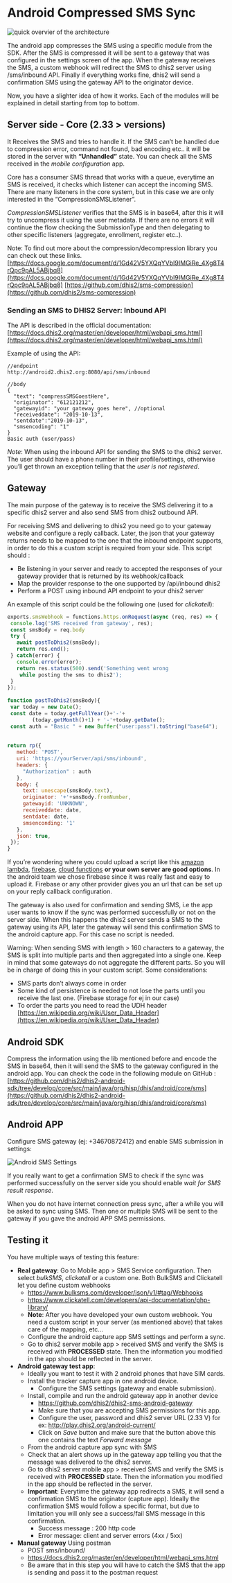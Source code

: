 
# Android Compressed SMS Sync

![quick overvier of the architecture](resources/images/compressed-sms.png)

The android app compresses the SMS using a specific module from the SDK. After the SMS is compressed it will be sent to a gateway that was configured in the settings screen of the app. When the gateway receives the SMS, a custom webhook will redirect the SMS to dhis2 server using /sms/inbound API. Finally if everything works fine, dhis2 will send a confirmation SMS using the gateway API to the originator device.

Now, you have a slighter idea of how it works. Each of the modules will be explained in detail starting from top to bottom. 

## Server side - Core (2.33 > versions)

It Receives the SMS and tries to handle it. If the SMS can’t be handled due to compression error, command not found, bad encoding etc.. it will be stored in the server with **“Unhandled”** state. You can check all the SMS received in the *mobile configuration* app.

Core has a consumer SMS thread that works with a queue, everytime an SMS is received, it checks which listener can accept the incoming SMS. There are many listeners in the core system, but in this case we are only interested in the “CompressionSMSListener”.

*CompressionSMSListener* verifies that the SMS is in base64, after this it will try to uncompress it using the user metadata. If there are no errors it will continue the flow checking the SubmissionType and then delegating to other specific listeners (aggregate, enrollment, register etc..).

Note: To find out more about the compression/decompression library you can check out these links.
[https://docs.google.com/document/d/1Gd42V5YXQqYVbI9IMGiRe_4Xg8T4rQpc9pAL5ABjbq8](https://docs.google.com/document/d/1Gd42V5YXQqYVbI9IMGiRe_4Xg8T4rQpc9pAL5ABjbq8)
[https://github.com/dhis2/sms-compression](https://github.com/dhis2/sms-compression)

### Sending an SMS to DHIS2 Server: Inbound API

The API is described in the official documentation: [https://docs.dhis2.org/master/en/developer/html/webapi_sms.html](https://docs.dhis2.org/master/en/developer/html/webapi_sms.html)

Example of using the API:

```
//endpoint
http://android2.dhis2.org:8080/api/sms/inbound

//body
{
  "text": "compressSMSGoestHere",
  "originator": "612121212", 
  "gatewayid": "your gateway goes here", //optional
  "receiveddate": "2019-10-13",
  "sentdate":"2019-10-13",
  "smsencoding": "1"
}
Basic auth (user/pass)
```

*Note*: When using the inbound API for sending the SMS to the dhis2 server. The user should have a phone number in their profile/settings, otherwise you’ll get thrown an exception telling that the *user is not registered*.

## Gateway
The main purpose of the gateway is to receive the SMS delivering it to a specific dhis2 server and also send SMS from dhis2 outbound API.

For receiving SMS and delivering to dhis2 you need go to your gateway website and configure a reply callback. Later, the json that your gateway returns needs to be mapped to the one that the inbound endpoint supports, in order to do this a custom script is required from your side. This script should :

- Be listening in your server and ready to accepted the responses of your gateway provider that is returned by its webhook/callback 
- Map the provider response to the one supported by /api/inbound dhis2
- Perform a POST using inbound API endpoint to your dhis2 server

An example of this script could be the following one (used for *clickatell*):

```javascript
exports.smsWebhook = functions.https.onRequest(async (req, res) => {
 console.log('SMS received from gateway', res);
 const smsBody = req.body
 try {
   await postToDhis2(smsBody);
   return res.end();
 } catch(error) {
   console.error(error);
   return res.status(500).send('Something went wrong
    while posting the sms to dhis2');
 }
});
 
function postToDhis2(smsBody){
 var today = new Date();
 const date = today.getFullYear()+'-'+
        (today.getMonth()+1) + '-'+today.getDate();
 const auth = "Basic " + new Buffer("user:pass").toString("base64");
 
  
return rp({
   method: 'POST',
   uri: 'https://yourServer/api/sms/inbound',
   headers: {
     "Authorization" : auth
   },
   body: {
     text: unescape(smsBody.text),
     originator: '+'+smsBody.fromNumber,
     gatewayid: 'UNKNOWN',
     receiveddate: date,
     sentdate: date,
     smsenconding: '1'
   },
   json: true,
 });
}
```

If you’re wondering where you could upload a script like this [amazon lambda](https://aws.amazon.com/lambda/), [firebase](https://firebase.google.com/docs/functions), [cloud functions](https://cloud.google.com/functions/?utm_source=google&utm_medium=cpc&utm_campaign=emea-es-all-en-dr-bkws-all-all-trial-e-gcp-1008073&utm_content=text-ad-none-any-DEV_c-CRE_253523329901-ADGP_Hybrid+%7C+AW+SEM+%7C+BKWS+~+EXA_M:1_ES_EN_General_Cloud+Functions_google+cloud+ETL-KWID_43700019211658719-kwd-292268097025-userloc_9061033&utm_term=KW_google%20cloud%20functionality-NET_g-PLAC_&ds_rl=1242853&ds_rl=1245734&ds_rl=1245734&gclid=EAIaIQobChMIqPSVjoXK6AIVkkTTCh3CxgXFEAAYASAAEgKBNfD_BwE) **or your own server are good options**. In the android team we chose firebase since it was really fast and easy to upload it. Firebase or any other provider gives you an url that can be set up on your reply callback configuration.

The gateway is also used for confirmation and sending SMS, i.e the app user wants to know if the sync was performed successfully or not on the server side. When this happens the dhis2 server sends a SMS to the gateway using its API, later the gateway will send this confirmation SMS to the android capture app. For this case no script is needed.

Warning: When sending SMS with length > 160 characters to a gateway, the SMS is split into multiple parts and then aggregated into a single one. Keep in mind that some gateways do not aggregate the different parts. So you will be in charge of doing this in your custom script. Some considerations:

- SMS parts don’t always come in order
- Some kind of persistence is needed to not lose the parts until you receive the last one. (Firebase storage for ej in our case)
- To order the parts you need to read the UDH header [https://en.wikipedia.org/wiki/User_Data_Header](https://en.wikipedia.org/wiki/User_Data_Header)

## Android SDK

Compress the information using the lib mentioned before and encode the SMS in base64, then it will send the SMS to the gateway configured in the android app. You can check the code in the following module on GitHub :
[https://github.com/dhis2/dhis2-android-sdk/tree/develop/core/src/main/java/org/hisp/dhis/android/core/sms](https://github.com/dhis2/dhis2-android-sdk/tree/develop/core/src/main/java/org/hisp/dhis/android/core/sms)

## Android APP
Configure SMS gateway (ej: +34670872412) and enable SMS submission in settings:

![Android SMS Settings](resources/images/android-sms-setting.png)

If you really want to get a confirmation SMS to check if the sync was performed successfully on the server side you should enable *wait for SMS result response*.

When you do not have internet connection press sync, after a while you will be asked to sync using SMS. Then one or multiple SMS will be sent to the gateway if you gave the android APP SMS permissions.


## Testing it

You have multiple ways of testing this feature:
- **Real gateway**: Go to Mobile app >  SMS Service configuration. Then select *bulkSMS*, *clickatell* or a custom one. Both BulkSMS and Clickatell let you define custom webhooks
  - https://www.bulksms.com/developer/json/v1/#tag/Webhooks
  - https://www.clickatell.com/developers/api-documentation/php-library/
  - **Note**: After you have developed your own custom webhook. You need a custom script in your server (as mentioned above) that takes care of the mapping, etc...
  - Configure the android capture app SMS settings and perform a sync.
  - Go to dhis2 server mobile app > received SMS and verify the SMS is received with **PROCESSED** state. Then the information you modified in the app should be reflected in the server.
- **Android gateway test app**:
  - Ideally you want to test it with 2 android phones that have SIM cards.
  - Install the tracker capture app in one android device. 
    - Configure the SMS settings (gateway and enable submission).
  - Install, compile and run the android gateway app in another device
    - https://github.com/dhis2/dhis2-sms-android-gateway
    - Make sure that you are accepting SMS permissions for this app.
    - Configure the user, password and dhis2 server URL (2.33 V) for ex: http://play.dhis2.org/android-current/
    - Click on *Save* button and make sure that the button above this one contains the text *Forward message*
  - From the android capture app sync with SMS
  - Check that an alert shows up in the gateway app telling you that the message was delivered to the dhis2 server.
  - Go to dhis2 server mobile app > received SMS and verify the SMS is received with **PROCESSED** state. Then the information you modified in the app should be reflected in the server.
  - **Important**: Everytime the gateway app redirects a SMS, it will send a confirmation SMS to the originator (capture app). Ideally the confirmation SMS would follow a specific format, but due to limitation you will only see a success/fail SMS message in this confirmation.
    - Success message : 200 http code
    - Error message: client and server errors (4xx / 5xx)
- **Manual gateway** Using postman
  - POST sms/inbound/
  - https://docs.dhis2.org/master/en/developer/html/webapi_sms.html
  - Be aware that in this step you will have to catch the SMS that the app is sending and pass it to the postman request


